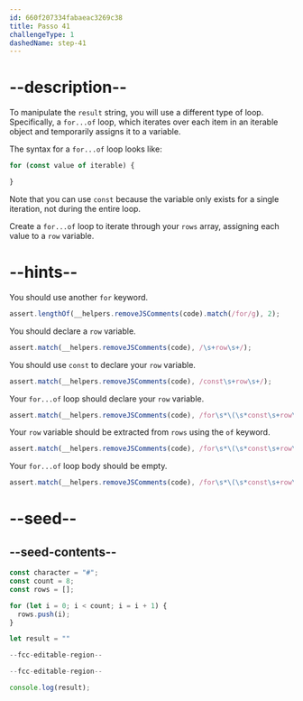 ```yaml
---
id: 660f207334fabaeac3269c38
title: Passo 41
challengeType: 1
dashedName: step-41
---
```


# --description--

To manipulate the `result` string, you will use a different type of loop. Specifically, a `for...of` loop, which iterates over each item in an iterable object and temporarily assigns it to a variable.

The syntax for a `for...of` loop looks like:

```js
for (const value of iterable) {

}
```

Note that you can use `const` because the variable only exists for a single iteration, not during the entire loop.

Create a `for...of` loop to iterate through your `rows` array, assigning each value to a `row` variable.

# --hints--

You should use another `for` keyword.

```js
assert.lengthOf(__helpers.removeJSComments(code).match(/for/g), 2);
```

You should declare a `row` variable.

```js
assert.match(__helpers.removeJSComments(code), /\s+row\s+/);
```

You should use `const` to declare your `row` variable.

```js
assert.match(__helpers.removeJSComments(code), /const\s+row\s+/);
```

Your `for...of` loop should declare your `row` variable.

```js
assert.match(__helpers.removeJSComments(code), /for\s*\(\s*const\s+row\s+/);
```

Your `row` variable should be extracted from `rows` using the `of` keyword.

```js
assert.match(__helpers.removeJSComments(code), /for\s*\(\s*const\s+row\s+of\s+rows\s*\)/);
```

Your `for...of` loop body should be empty.

```js
assert.match(__helpers.removeJSComments(code), /for\s*\(\s*const\s+row\s+of\s+rows\s*\)\s*\{\s*\}/);
```

# --seed--

## --seed-contents--

```js
const character = "#";
const count = 8;
const rows = [];

for (let i = 0; i < count; i = i + 1) {
  rows.push(i);
}

let result = ""

--fcc-editable-region--

--fcc-editable-region--

console.log(result);
```
